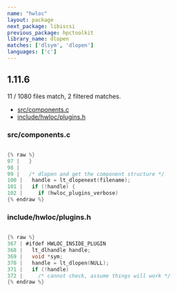 ```yaml
---
name: "hwloc"
layout: package
next_package: libiscsi
previous_package: hpctoolkit
library_name: dlopen
matches: ['dlsym', 'dlopen']
languages: ['c']
---
```

## 1.11.6
11 / 1080 files match, 2 filtered matches.

 - [src/components.c](#srccomponentsc)
 - [include/hwloc/plugins.h](#includehwlocpluginsh)

### src/components.c

```c

{% raw %}
97 |   }
98 | 
99 |   /* dlopen and get the component structure */
100 |   handle = lt_dlopenext(filename);
101 |   if (!handle) {
102 |     if (hwloc_plugins_verbose)
{% endraw %}

```
### include/hwloc/plugins.h

```c

{% raw %}
367 | #ifdef HWLOC_INSIDE_PLUGIN
368 |   lt_dlhandle handle;
369 |   void *sym;
370 |   handle = lt_dlopen(NULL);
371 |   if (!handle)
372 |     /* cannot check, assume things will work */
{% endraw %}

```